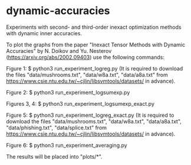 # dynamic-accuracies
Experiments with second- and third-order inexact optimization methods with 
dynamic inner accuracies.


To plot the graphs from the paper 
"Inexact Tensor Methods with Dynamic Accuracies" by N. Doikov and Yu. Nesterov
(https://arxiv.org/abs/2002.09403) 
use the following commands:

Figure 1:
$ python3 run_experiment_logreg.py
(It is required to download the files 
    "data/mushrooms.txt", 
    "data/w8a.txt", 
    "data/a8a.txt"
from https://www.csie.ntu.edu.tw/~cjlin/libsvmtools/datasets/ in advance).

Figure 2:
$ python3 run_experiment_logsumexp.py

Figures 3, 4:
$ python3 run_experiment_logsumexp_exact.py

Figure 5:
$ python3 run_experiment_logreg_exact.py
(It is required to download the files 
    "data/mushrooms.txt", 
    "data/w8a.txt", 
    "data/a8a.txt",
    "data/phishing.txt",
    "data/splice.txt"
from https://www.csie.ntu.edu.tw/~cjlin/libsvmtools/datasets/ in advance).

Figure 6:
$ python3 run_experiment_averaging.py

The results will be placed into "plots/*".
